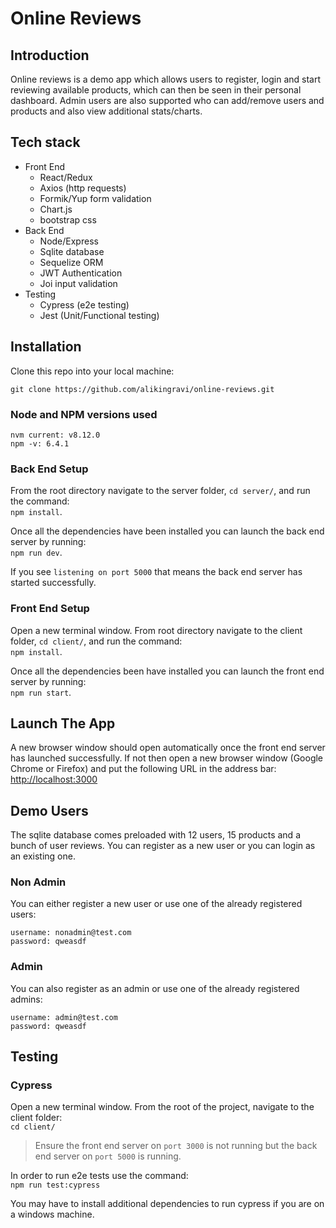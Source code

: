 # Online Reviews

## Introduction
Online reviews is a demo app which allows users to register, login and start reviewing available products, which can then be seen in their personal dashboard. Admin users are also supported who can add/remove users and products and also view additional stats/charts.

## Tech stack
- Front End
  - React/Redux
  - Axios (http requests)
  - Formik/Yup form validation
  - Chart.js
  - bootstrap css
- Back End
  - Node/Express
  - Sqlite database
  - Sequelize ORM
  - JWT Authentication
  - Joi input validation
- Testing
  - Cypress (e2e testing)
  - Jest (Unit/Functional testing)

## Installation

Clone this repo into your local machine:
```
git clone https://github.com/alikingravi/online-reviews.git
```

### Node and NPM versions used
```
nvm current: v8.12.0
npm -v: 6.4.1
```
### Back End Setup
From the root directory navigate to the server folder, `cd server/`, and run the command:  
`npm install`.

Once all the dependencies have been installed you can launch the back end server by running:  
`npm run dev`.

If you see `listening on port 5000` that means the back end server has started successfully.

### Front End Setup
Open a new terminal window. From root directory navigate to the client folder, `cd client/`, and run the command:  
`npm install`.

Once all the dependencies been have installed you can launch the front end server by running:  
`npm run start`.

## Launch The App
A new browser window should open automatically once the front end server has launched successfully. If not then open a new browser window (Google Chrome or Firefox) and put the following URL in the address bar:  
[http://localhost:3000](`http://localhost:3000`)

## Demo Users

The sqlite database comes preloaded with 12 users, 15 products and a bunch of user reviews. You can register as a new user or you can login as an existing one.

### Non Admin
You can either register a new user or use one of the already registered users:
```
username: nonadmin@test.com
password: qweasdf
```

### Admin
You can also register as an admin or use one of the already registered admins:
```
username: admin@test.com
password: qweasdf
```
## Testing

### Cypress
Open a new terminal window. From the root of the project, navigate to the client folder:  
`cd client/`

> Ensure the front end server on `port 3000` is not running but the back end server on `port 5000` is running.

In order to run e2e tests use the command:  
`npm run test:cypress`

You may have to install additional dependencies to run cypress if you are on a windows machine.
